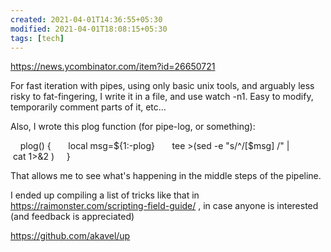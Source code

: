 ```yaml
---
created: 2021-04-01T14:36:55+05:30
modified: 2021-04-01T18:08:15+05:30
tags: [tech]
---
```


https://news.ycombinator.com/item?id=26650721

For fast iteration with pipes, using only basic unix tools, and arguably less risky to fat-fingering, I write it in a file, and use watch -n1. Easy to modify, temporarily comment parts of it, etc...

Also, I wrote this plog function (for pipe-log, or something):

    plog() {
      local msg=${1:-plog}
      tee >(sed -e "s/^/[$msg] /" | cat 1>&2 )
    } 

That allows me to see what's happening in the middle steps of the pipeline.

I ended up compiling a list of tricks like that in https://raimonster.com/scripting-field-guide/ , in case anyone is interested (and feedback is appreciated)

https://github.com/akavel/up